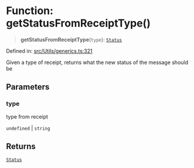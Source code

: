 # Function: getStatusFromReceiptType()

> **getStatusFromReceiptType**(`type`): [`Status`](../namespaces/proto/namespaces/WebMessageInfo/enumerations/Status.md)

Defined in: [src/Utils/generics.ts:321](https://github.com/Fokusdotid/bail/blob/99acc683da8779d62a0509bb4108fdb35cb2b061/src/Utils/generics.ts#L321)

Given a type of receipt, returns what the new status of the message should be

## Parameters

### type

type from receipt

`undefined` | `string`

## Returns

[`Status`](../namespaces/proto/namespaces/WebMessageInfo/enumerations/Status.md)
